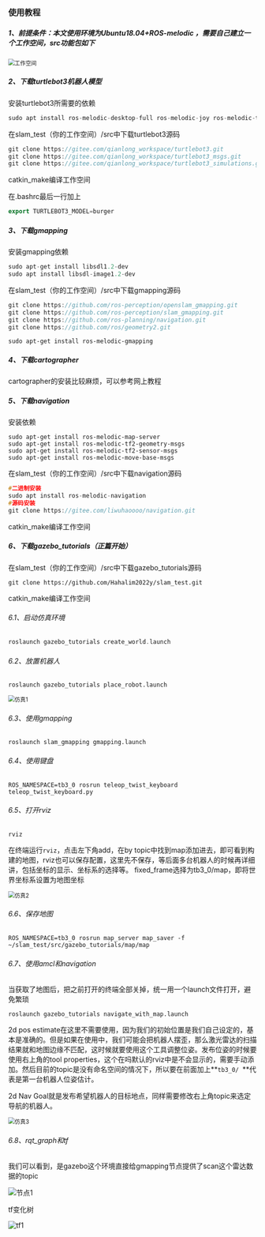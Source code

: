 

### 使用教程

##### 1、前提条件：本文使用环境为Ubuntu18.04+ROS-melodic ，需要自己建立一个工作空间，src功能包如下

<img src="https://github.com/Hahalim2022y/slam_test/图片/工作空间.png" alt="工作空间" style="zoom: 80%;" />

##### 2、下载turtlebot3机器人模型  

安装turtlebot3所需要的依赖

```c++
sudo apt install ros-melodic-desktop-full ros-melodic-joy ros-melodic-teleop-twist-joy ros-melodic-teleop-twist-keyboard ros-melodic-laser-proc ros-melodic-rgbd-launch ros-melodic-depthimage-to-laserscan ros-melodic-rosserial-arduino ros-melodic-rosserial-python ros-melodic-rosserial-server ros-melodic-rosserial-client ros-melodic-rosserial-msgs ros-melodic-amcl ros-melodic-map-server ros-melodic-move-base ros-melodic-urdf ros-melodic-xacro ros-melodic-compressed-image-transport ros-melodic-rqt-image-view ros-melodic-gmapping ros-melodic-navigation ros-melodic-interactive-markers ros-melodic-turtlebot3-gazebo
```

在slam_test（你的工作空间）/src中下载turtlebot3源码

```c++
git clone https://gitee.com/qianlong_workspace/turtlebot3.git
git clone https://gitee.com/qianlong_workspace/turtlebot3_msgs.git
git clone https://gitee.com/qianlong_workspace/turtlebot3_simulations.git
```

catkin_make编译工作空间

在.bashrc最后一行加上

```c++
export TURTLEBOT3_MODEL=burger
```

##### 3、下载gmapping

安装gmapping依赖

```c++
sudo apt-get install libsdl1.2-dev
sudo apt install libsdl-image1.2-dev
```

在slam_test（你的工作空间）/src中下载gmapping源码

```c++
git clone https://github.com/ros-perception/openslam_gmapping.git
git clone https://github.com/ros-perception/slam_gmapping.git
git clone https://github.com/ros-planning/navigation.git
git clone https://github.com/ros/geometry2.git
```

```
sudo apt-get install ros-melodic-gmapping
```

##### 4、下载cartographer

cartographer的安装比较麻烦，可以参考网上教程

##### 5、下载navigation

安装依赖

```
sudo apt-get install ros-melodic-map-server
sudo apt-get install ros-melodic-tf2-geometry-msgs
sudo apt-get install ros-melodic-tf2-sensor-msgs
sudo apt-get install ros-melodic-move-base-msgs
```

在slam_test（你的工作空间）/src中下载navigation源码

```c++
#二进制安装
sudo apt install ros-melodic-navigation
#源码安装
git clone https://gitee.com/liwuhaoooo/navigation.git  
```

catkin_make编译工作空间

##### 6、下载gazebo_tutorials（正篇开始）

在slam_test（你的工作空间）/src中下载gazebo_tutorials源码

```
git clone https://github.com/Hahalim2022y/slam_test.git
```

catkin_make编译工作空间

###### 6.1、启动仿真环境

```c++
roslaunch gazebo_tutorials create_world.launch
```

###### 6.2、放置机器人

```
roslaunch gazebo_tutorials place_robot.launch
```

<img src="C:\Users\庞昀懿\Desktop\robomaster\图片\仿真1.png" alt="仿真1" style="zoom:80%;" />

###### 6.3、使用gmapping

```
roslaunch slam_gmapping gmapping.launch
```

###### 6.4、使用键盘

```
ROS_NAMESPACE=tb3_0 rosrun teleop_twist_keyboard teleop_twist_keyboard.py
```

###### 6.5、打开rviz

```
rviz
```

在终端运行`rviz`，点击左下角add，在by topic中找到map添加进去，即可看到构建的地图，rviz也可以保存配置，这里先不保存，等后面多台机器人的时候再详细讲，包括坐标的显示、坐标系的选择等。
fixed_frame选择为tb3_0/map，即将世界坐标系设置为地图坐标

<img src="C:\Users\庞昀懿\Desktop\robomaster\图片\仿真2.png" alt="仿真2" style="zoom:80%;" />

###### 6.6、保存地图

```
ROS_NAMESPACE=tb3_0 rosrun map_server map_saver -f ~/slam_test/src/gazebo_tutorials/map/map
```

###### 6.7、使用amcl和navigation

当获取了地图后，把之前打开的终端全部关掉，统一用一个launch文件打开，避免繁琐

```
roslaunch gazebo_tutorials navigate_with_map.launch
```

2d pos estimate在这里不需要使用，因为我们的初始位置是我们自己设定的，基本是准确的。但是如果在使用中，我们可能会把机器人摆歪，那么激光雷达的扫描结果就和地图边缘不匹配，这时候就要使用这个工具调整位姿。发布位姿的时候要使用右上角的tool properties，这个在吗默认的rviz中是不会显示的，需要手动添加。然后目前的topic是没有命名空间的情况下，所以要在前面加上**`tb3_0/ `**代表是第一台机器人位姿估计。

2d Nav Goal就是发布希望机器人的目标地点，同样需要修改右上角topic来选定导航的机器人。


<img src="C:\Users\庞昀懿\Desktop\robomaster\图片\仿真3.png" alt="仿真3" style="zoom:80%;" />

###### 6.8、rqt_graph和tf

我们可以看到，是gazebo这个环境直接给gmapping节点提供了scan这个雷达数据的topic

![节点1](C:\Users\庞昀懿\Desktop\robomaster\图片\节点1.png)

tf变化树

<img src="C:\Users\庞昀懿\Desktop\robomaster\图片\tf1.png" alt="tf1"  />

